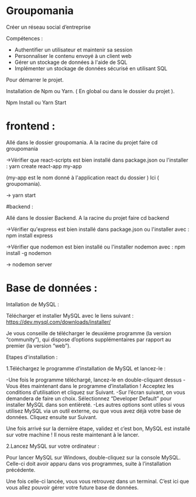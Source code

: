 # Groupomania

Créer un réseau social d’entreprise 

Compétences : 

- Authentifier un utilisateur et maintenir sa session 
- Personnaliser le contenu envoyé à un client web 
- Gérer un stockage de données à l'aide de SQL
- Implémenter un stockage de données sécurisé en utilisant SQL

Pour démarrer le projet. 

Installation de Npm ou Yarn.  ( En global ou dans le dossier du projet ). 

Npm Install ou Yarn Start

# frontend :  

Allé dans le dossier groupomania.
A la racine du projet faire cd groupomania

->Vérifier que react-scripts  est bien installé dans package.json ou l'installer : yarn create react-app my-app 

(my-app est le nom donné à l'application react du dossier ) Ici ( groupomania).

-> yarn start 


#backend :  

Allé dans le dossier Backend.
A la racine du projet faire cd backend

->Vérifier qu'express est bien installé dans package.json ou l'installer avec : npm install express

->Vérifier que nodemon est bien installé ou l'installer nodemon avec : npm install -g nodemon

-> nodemon server


# Base de données : 

Intallation de MySQL :

Télécharger et installer MySQL avec le liens suivant : https://dev.mysql.com/downloads/installer/

Je vous conseille de télécharger le deuxième programme (la version “community”), qui dispose d’options supplémentaires par rapport au premier (la version “web”).

Etapes d'installation :

1.Téléchargez le programme d’installation de MySQL et lancez-le :

-Une fois le programme téléchargé, lancez-le en double-cliquant dessus
-Vous êtes maintenant dans le programme d’installation ! Acceptez les conditions d’utilisation et cliquez sur Suivant.
-Sur l’écran suivant, on vous demandera de faire un choix. Sélectionnez “Developer Default” pour installer MySQL dans son entièreté.
-Les autres options sont utiles si vous utilisez MySQL via un outil externe, ou que vous avez déjà votre base de données. Cliquez ensuite sur Suivant.

Une fois arrivé sur la dernière étape, validez et c’est bon, MySQL est installé sur votre machine ! Il nous reste maintenant à le lancer.

2.Lancez MySQL sur votre ordinateur :

Pour lancer MySQL sur Windows, double-cliquez sur la console MySQL. Celle-ci doit avoir apparu dans vos programmes, suite à l’installation précédente.

Une fois celle-ci lancée, vous vous retrouvez dans un terminal. C’est ici que vous allez pouvoir gérer votre future base de données.
